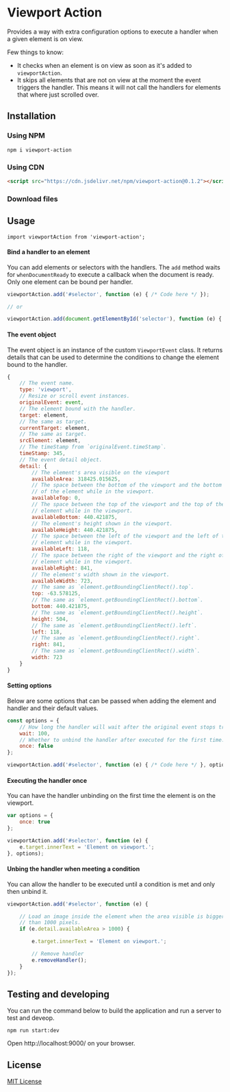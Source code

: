 # Viewport Action

Provides a way with extra configuration options to execute a handler when a given element is on view.

Few things to know:

* It checks when an element is on view as soon as it's added to `viewportAction`.
* It skips all elements that are not on view at the moment the event triggers the handler.
This means it will not call the handlers for elements that where just scrolled over.

## Installation

### Using NPM

```shell
npm i viewport-action
```

### Using CDN

```html
<script src="https://cdn.jsdelivr.net/npm/viewport-action@0.1.2"></script>
```

### Download files

## Usage

```
import viewportAction from 'viewport-action';
```

#### Bind a handler to an element

You can add elements or selectors with the handlers. The `add` method waits for `whenDocumentReady`
to execute a callback when the document is ready. Only one element can be bound per handler.

```javascript
viewportAction.add('#selector', function (e) { /* Code here */ });

// or

viewportAction.add(document.getElementById('selector'), function (e) { /* Code here */ });
```

#### The event object

The event object is an instance of the custom `ViewportEvent` class. It returns details that can be used to
determine the conditions to change the element bound to the handler.

```javascript
{
    // The event name.
    type: 'viewport',
    // Resize or scroll event instances.
    originalEvent: event,
    // The element bound with the handler.
    target: element,
    // The same as target.
    currentTarget: element,
    // The same as target.
    srcElement: element,
    // The timeStamp from `originalEvent.timeStamp`.
    timeStamp: 345,
    // The event detail object.
    detail: {
        // The element's area visible on the viewport
        availableArea: 318425.015625,
        // The space between the bottom of the viewport and the bottom
        // of the element while in the viewport.
        availableTop: 0,
        // The space between the top of the viewport and the top of the
        // element while in the viewport.
        availableBottom: 440.421875,
        // The element's height shown in the viewport.
        availableHeight: 440.421875,
        // The space between the left of the viewport and the left of the
        // element while in the viewport.
        availableLeft: 118,
        // The space between the right of the viewport and the right of the
        // element while in the viewport.
        availableRight: 841,
        // The element's width shown in the viewport.
        availableWidth: 723,
        // The same as `element.getBoundingClientRect().top`.
        top: -63.578125,
        // The same as `element.getBoundingClientRect().bottom`.
        bottom: 440.421875,
        // The same as `element.getBoundingClientRect().height`.
        height: 504,
        // The same as `element.getBoundingClientRect().left`.
        left: 118,
        // The same as `element.getBoundingClientRect().right`.
        right: 841,
        // The same as `element.getBoundingClientRect().width`.
        width: 723
    }
}
```

#### Setting options

Below are some options that can be passed when adding the element and handler and their default values.

```javascript
const options = {
    // How long the handler will wait after the original event stops triggering.
    wait: 100,
    // Whether to unbind the handler after executed for the first time.
    once: false
};

viewportAction.add('#selector', function (e) { /* Code here */ }, options);
```

#### Executing the handler once

You can have the handler unbinding on the first time the element is on the viewport.

```javascript
var options = {
    once: true
};

viewportAction.add('#selector', function (e) {
    e.target.innerText = 'Element on viewport.';
}, options);
```

#### Unbing the handler when meeting a condition

You can allow the handler to be executed until a condition is met and only then unbind it.

```javascript
viewportAction.add('#selector', function (e) {

    // Load an image inside the element when the area visible is bigger
    // than 1000 pixels.
    if (e.detail.availableArea > 1000) {

        e.target.innerText = 'Element on viewport.';

        // Remove handler
        e.removeHandler();
    }
});
```

## Testing and developing

You can run the command below to build the application and run a server to test and deveop.

```
npm run start:dev
```

Open http://localhost:9000/ on your browser.

## License

[MIT License](https://github.com/darlesson/viewport-action/blob/master/LICENSE)